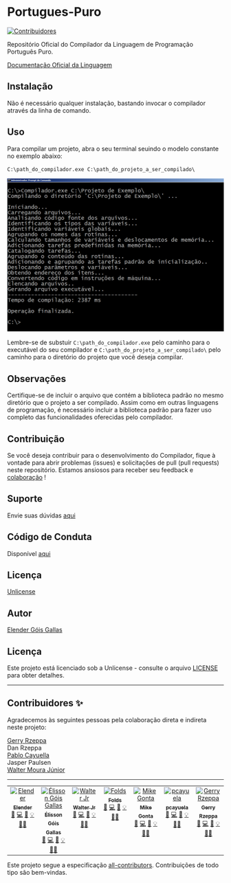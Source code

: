 # Portugues-Puro
<!-- ALL-CONTRIBUTORS-BADGE:START - Do not remove or modify this section -->
[![Contribuidores](https://img.shields.io/badge/all_contributors-7-orange.svg?style=flat-square)](#contribuidores-)
<!-- ALL-CONTRIBUTORS-BADGE:END -->
Repositório Oficial do Compilador da Linguagem de Programação Português Puro.

[Documentação Oficial da Linguagem](https://portugues-puro.gitbook.io/documentacao/)

## Instalação
Não é necessário qualquer instalação, bastando invocar o compilador através da linha de comando.

## Uso
Para compilar um projeto, abra o seu terminal seuindo o modelo constante no exemplo abaixo:

```
C:\path_do_compilador.exe C:\path_do_projeto_a_ser_compilado\
```
![Captura de tela expondo o processo de compilação](https://raw.githubusercontent.com/elenderg/Portugues-Puro/main/Algoritmos%20de%20Exemplo/Processo%20de%20Compilacao.png)

Lembre-se de substuir `C:\path_do_compilador.exe` pelo caminho para o executável do seu compilador e `C:\path_do_projeto_a_ser_compilado\` pelo caminho para o diretório do projeto que você deseja compilar.


## Observações
Certifique-se de incluir o arquivo que contém a biblioteca padrão no mesmo diretório que o projeto a ser compilado. Assim como em outras linguagens de programação, é necessário incluir a biblioteca padrão para fazer uso completo das funcionalidades oferecidas pelo compilador.

## Contribuição
Se você deseja contribuir para o desenvolvimento do Compilador, fique à vontade para abrir problemas (issues) e solicitações de pull (pull requests) neste repositório. Estamos ansiosos para receber seu feedback e [colaboração](https://github.com/elenderg/Portugues-Puro/blob/main/CONTRIBUTING.md) !

## Suporte
Envie suas dúvidas [aqui](https://github.com/elenderg/Portugues-Puro/issues/new/choose)

## Código de Conduta
Disponível [aqui](https://github.com/elenderg/Portugues-Puro/blob/main/CODE_OF_CONDUCT.md  )

## Licença
[Unlicense](https://github.com/elenderg/Portugues-Puro/blob/main/LICENSE)

## Autor
[Elender Góis Gallas](https://www.linkedin.com/in/elender/)


## Licença

Este projeto está licenciado sob a Unlicense - consulte o arquivo [LICENSE](LICENSE) para obter detalhes.

<hr>

## Contribuidores ✨

Agradecemos às seguintes pessoas pela colaboração direta e indireta neste projeto:  

[Gerry Rzeppa](https://www.linkedin.com/in/gerry-rzeppa-17b8051b/)  
Dan Rzeppa  
[Pablo Cayuella](https://www.linkedin.com/in/pablo-cayuela-a42b019/)  
Jasper Paulsen  
[Walter Moura Júnior](https://github.com/waltermourajr)  

---

<!-- ALL-CONTRIBUTORS-LIST:START - Do not remove or modify this section -->
<!-- prettier-ignore-start -->
<!-- markdownlint-disable -->
<table>
  <tbody>
    <tr>
      <td align="center" valign="top" width="14.28%"><a href="https://github.com/elenderg"><img src="https://avatars.githubusercontent.com/u/1089556?v=4?s=100" width="100px;" alt="Elender"/><br /><sub><b>Elender</b></sub></a><br /><a href="#ideas-elenderg" title="Ideas, Planning, & Feedback">🤔</a> <a href="https://github.com/elenderg/Portugues-Puro/commits?author=elenderg" title="Code">💻</a> <a href="https://github.com/elenderg/Portugues-Puro/commits?author=elenderg" title="Documentation">📖</a> <a href="#example-elenderg" title="Examples">💡</a> <a href="#mentoring-elenderg" title="Mentoring">🧑‍🏫</a></td>
      <td align="center" valign="top" width="14.28%"><a href="https://github.com/elisson-zlq3x"><img src="https://avatars.githubusercontent.com/u/132157891?v=4?s=100" width="100px;" alt="Élisson Góis Gallas"/><br /><sub><b>Élisson Góis Gallas</b></sub></a><br /><a href="#ideas-elisson-zlq3x" title="Ideas, Planning, & Feedback">🤔</a> <a href="https://github.com/elenderg/Portugues-Puro/commits?author=elisson-zlq3x" title="Code">💻</a> <a href="https://github.com/elenderg/Portugues-Puro/commits?author=elisson-zlq3x" title="Documentation">📖</a> <a href="#example-elisson-zlq3x" title="Examples">💡</a> <a href="#mentoring-elisson-zlq3x" title="Mentoring">🧑‍🏫</a></td>
      <td align="center" valign="top" width="14.28%"><a href="https://github.com/waltermourajr"><img src="https://avatars.githubusercontent.com/u/53488670?v=4?s=100" width="100px;" alt="Walter Jr"/><br /><sub><b>Walter Jr</b></sub></a><br /><a href="#ideas-waltermourajr" title="Ideas, Planning, & Feedback">🤔</a> <a href="https://github.com/elenderg/Portugues-Puro/commits?author=waltermourajr" title="Code">💻</a> <a href="https://github.com/elenderg/Portugues-Puro/commits?author=waltermourajr" title="Documentation">📖</a> <a href="#example-waltermourajr" title="Examples">💡</a> <a href="#mentoring-waltermourajr" title="Mentoring">🧑‍🏫</a></td>
      <td align="center" valign="top" width="14.28%"><a href="https://github.com/Folds"><img src="https://avatars.githubusercontent.com/u/6874247?v=4?s=100" width="100px;" alt="Folds"/><br /><sub><b>Folds</b></sub></a><br /><a href="#ideas-Folds" title="Ideas, Planning, & Feedback">🤔</a> <a href="https://github.com/elenderg/Portugues-Puro/commits?author=Folds" title="Code">💻</a> <a href="https://github.com/elenderg/Portugues-Puro/commits?author=Folds" title="Documentation">📖</a> <a href="#example-Folds" title="Examples">💡</a> <a href="#mentoring-Folds" title="Mentoring">🧑‍🏫</a></td>
      <td align="center" valign="top" width="14.28%"><a href="https://github.com/mikegonta"><img src="https://avatars.githubusercontent.com/u/11521753?v=4?s=100" width="100px;" alt="Mike Gonta"/><br /><sub><b>Mike Gonta</b></sub></a><br /><a href="#ideas-mikegonta" title="Ideas, Planning, & Feedback">🤔</a> <a href="https://github.com/elenderg/Portugues-Puro/commits?author=mikegonta" title="Code">💻</a> <a href="https://github.com/elenderg/Portugues-Puro/commits?author=mikegonta" title="Documentation">📖</a> <a href="#example-mikegonta" title="Examples">💡</a> <a href="#mentoring-mikegonta" title="Mentoring">🧑‍🏫</a></td>
      <td align="center" valign="top" width="14.28%"><a href="https://github.com/pcayuela"><img src="https://avatars.githubusercontent.com/u/17735677?v=4?s=100" width="100px;" alt="pcayuela"/><br /><sub><b>pcayuela</b></sub></a><br /><a href="#ideas-pcayuela" title="Ideas, Planning, & Feedback">🤔</a> <a href="https://github.com/elenderg/Portugues-Puro/commits?author=pcayuela" title="Code">💻</a> <a href="https://github.com/elenderg/Portugues-Puro/commits?author=pcayuela" title="Documentation">📖</a> <a href="#example-pcayuela" title="Examples">💡</a> <a href="#mentoring-pcayuela" title="Mentoring">🧑‍🏫</a></td>
      <td align="center" valign="top" width="14.28%"><a href="http://www.osmosian.com"><img src="https://avatars.githubusercontent.com/u/7067092?v=4?s=100" width="100px;" alt="Gerry Rzeppa"/><br /><sub><b>Gerry Rzeppa</b></sub></a><br /><a href="#ideas-GerryRzeppa" title="Ideas, Planning, & Feedback">🤔</a> <a href="https://github.com/elenderg/Portugues-Puro/commits?author=GerryRzeppa" title="Code">💻</a> <a href="https://github.com/elenderg/Portugues-Puro/commits?author=GerryRzeppa" title="Documentation">📖</a> <a href="#example-GerryRzeppa" title="Examples">💡</a> <a href="#mentoring-GerryRzeppa" title="Mentoring">🧑‍🏫</a></td>
    </tr>
  </tbody>
</table>

<!-- markdownlint-restore -->
<!-- prettier-ignore-end -->

<!-- ALL-CONTRIBUTORS-LIST:END -->

Este projeto segue a especificação [all-contributors](https://github.com/all-contributors/all-contributors). Contribuições de todo tipo são bem-vindas.
